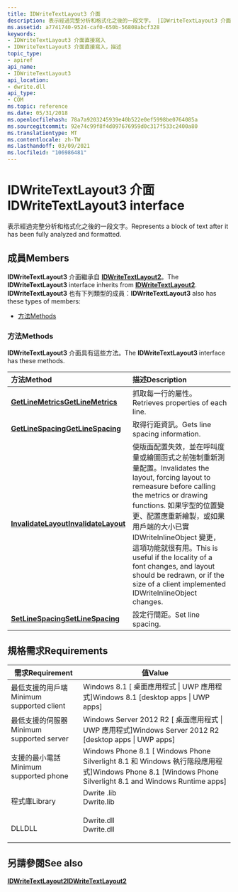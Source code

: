 ```yaml
---
title: IDWriteTextLayout3 介面
description: 表示經過完整分析和格式化之後的一段文字。 |IDWriteTextLayout3 介面
ms.assetid: a7741740-9524-caf0-650b-56808abcf328
keywords:
- IDWriteTextLayout3 介面直接寫入
- IDWriteTextLayout3 介面直接寫入，描述
topic_type:
- apiref
api_name:
- IDWriteTextLayout3
api_location:
- dwrite.dll
api_type:
- COM
ms.topic: reference
ms.date: 05/31/2018
ms.openlocfilehash: 78a7a9203245939e40b522e0ef5998be0764085a
ms.sourcegitcommit: 92e74c99f8f4d097676959d0c317f533c2400a80
ms.translationtype: MT
ms.contentlocale: zh-TW
ms.lasthandoff: 03/09/2021
ms.locfileid: "106986481"
---
```

# <a name="idwritetextlayout3-interface"></a><span data-ttu-id="d53d7-106">IDWriteTextLayout3 介面</span><span class="sxs-lookup"><span data-stu-id="d53d7-106">IDWriteTextLayout3 interface</span></span>

<span data-ttu-id="d53d7-107">表示經過完整分析和格式化之後的一段文字。</span><span class="sxs-lookup"><span data-stu-id="d53d7-107">Represents a block of text after it has been fully analyzed and formatted.</span></span>

## <a name="members"></a><span data-ttu-id="d53d7-108">成員</span><span class="sxs-lookup"><span data-stu-id="d53d7-108">Members</span></span>

<span data-ttu-id="d53d7-109">**IDWriteTextLayout3** 介面繼承自 [**IDWriteTextLayout2**](idwritetextlayout2.md)。</span><span class="sxs-lookup"><span data-stu-id="d53d7-109">The **IDWriteTextLayout3** interface inherits from [**IDWriteTextLayout2**](idwritetextlayout2.md).</span></span> <span data-ttu-id="d53d7-110">**IDWriteTextLayout3** 也有下列類型的成員：</span><span class="sxs-lookup"><span data-stu-id="d53d7-110">**IDWriteTextLayout3** also has these types of members:</span></span>

-   [<span data-ttu-id="d53d7-111">方法</span><span class="sxs-lookup"><span data-stu-id="d53d7-111">Methods</span></span>](#methods)

### <a name="methods"></a><span data-ttu-id="d53d7-112">方法</span><span class="sxs-lookup"><span data-stu-id="d53d7-112">Methods</span></span>

<span data-ttu-id="d53d7-113">**IDWriteTextLayout3** 介面具有這些方法。</span><span class="sxs-lookup"><span data-stu-id="d53d7-113">The **IDWriteTextLayout3** interface has these methods.</span></span>



| <span data-ttu-id="d53d7-114">方法</span><span class="sxs-lookup"><span data-stu-id="d53d7-114">Method</span></span>                                                          | <span data-ttu-id="d53d7-115">描述</span><span class="sxs-lookup"><span data-stu-id="d53d7-115">Description</span></span>                                                                                                                                                                                                                                                          |
|:----------------------------------------------------------------|:---------------------------------------------------------------------------------------------------------------------------------------------------------------------------------------------------------------------------------------------------------------------|
| [<span data-ttu-id="d53d7-116">**GetLineMetrics**</span><span class="sxs-lookup"><span data-stu-id="d53d7-116">**GetLineMetrics**</span></span>](idwritetextlayout3-getlinemetrics.md)     | <span data-ttu-id="d53d7-117">抓取每一行的屬性。</span><span class="sxs-lookup"><span data-stu-id="d53d7-117">Retrieves properties of each line.</span></span><br/>                                                                                                                                                                                                                        |
| [<span data-ttu-id="d53d7-118">**GetLineSpacing**</span><span class="sxs-lookup"><span data-stu-id="d53d7-118">**GetLineSpacing**</span></span>](idwritetextlayout3-getlinespacing.md)     | <span data-ttu-id="d53d7-119">取得行距資訊。</span><span class="sxs-lookup"><span data-stu-id="d53d7-119">Gets line spacing information.</span></span><br/>                                                                                                                                                                                                                            |
| [<span data-ttu-id="d53d7-120">**InvalidateLayout**</span><span class="sxs-lookup"><span data-stu-id="d53d7-120">**InvalidateLayout**</span></span>](idwritetextlayout3-invalidatelayout.md) | <span data-ttu-id="d53d7-121">使版面配置失效，並在呼叫度量或繪圖函式之前強制重新測量配置。</span><span class="sxs-lookup"><span data-stu-id="d53d7-121">Invalidates the layout, forcing layout to remeasure before calling the metrics or drawing functions.</span></span> <span data-ttu-id="d53d7-122">如果字型的位置變更、配置應重新繪製，或如果用戶端的大小已實 IDWriteInlineObject 變更，這項功能就很有用。</span><span class="sxs-lookup"><span data-stu-id="d53d7-122">This is useful if the locality of a font changes, and layout should be redrawn, or if the size of a client implemented IDWriteInlineObject changes.</span></span> <br/> |
| [<span data-ttu-id="d53d7-123">**SetLineSpacing**</span><span class="sxs-lookup"><span data-stu-id="d53d7-123">**SetLineSpacing**</span></span>](idwritetextlayout3-setlinespacing.md)     | <span data-ttu-id="d53d7-124">設定行間距。</span><span class="sxs-lookup"><span data-stu-id="d53d7-124">Set line spacing.</span></span><br/>                                                                                                                                                                                                                                         |



 

## <a name="requirements"></a><span data-ttu-id="d53d7-125">規格需求</span><span class="sxs-lookup"><span data-stu-id="d53d7-125">Requirements</span></span>



| <span data-ttu-id="d53d7-126">需求</span><span class="sxs-lookup"><span data-stu-id="d53d7-126">Requirement</span></span> | <span data-ttu-id="d53d7-127">值</span><span class="sxs-lookup"><span data-stu-id="d53d7-127">Value</span></span> |
|-------------------------------------|-----------------------------------------------------------------------------------------|
| <span data-ttu-id="d53d7-128">最低支援的用戶端</span><span class="sxs-lookup"><span data-stu-id="d53d7-128">Minimum supported client</span></span><br/> | <span data-ttu-id="d53d7-129">Windows 8.1 \[ 桌面應用程式 \| UWP 應用程式\]</span><span class="sxs-lookup"><span data-stu-id="d53d7-129">Windows 8.1 \[desktop apps \| UWP apps\]</span></span><br/>                                     |
| <span data-ttu-id="d53d7-130">最低支援的伺服器</span><span class="sxs-lookup"><span data-stu-id="d53d7-130">Minimum supported server</span></span><br/> | <span data-ttu-id="d53d7-131">Windows Server 2012 R2 \[ 桌面應用程式 \| UWP 應用程式\]</span><span class="sxs-lookup"><span data-stu-id="d53d7-131">Windows Server 2012 R2 \[desktop apps \| UWP apps\]</span></span><br/>                          |
| <span data-ttu-id="d53d7-132">支援的最小電話</span><span class="sxs-lookup"><span data-stu-id="d53d7-132">Minimum supported phone</span></span><br/>  | <span data-ttu-id="d53d7-133">Windows Phone 8.1 \[ Windows Phone Silverlight 8.1 和 Windows 執行階段應用程式\]</span><span class="sxs-lookup"><span data-stu-id="d53d7-133">Windows Phone 8.1 \[Windows Phone Silverlight 8.1 and Windows Runtime apps\]</span></span><br/> |
| <span data-ttu-id="d53d7-134">程式庫</span><span class="sxs-lookup"><span data-stu-id="d53d7-134">Library</span></span><br/>                  | <dl> <span data-ttu-id="d53d7-135"><dt>Dwrite .lib</dt></span><span class="sxs-lookup"><span data-stu-id="d53d7-135"><dt>Dwrite.lib</dt></span></span> </dl>   |
| <span data-ttu-id="d53d7-136">DLL</span><span class="sxs-lookup"><span data-stu-id="d53d7-136">DLL</span></span><br/>                      | <dl> <span data-ttu-id="d53d7-137"><dt>Dwrite.dll</dt></span><span class="sxs-lookup"><span data-stu-id="d53d7-137"><dt>Dwrite.dll</dt></span></span> </dl>   |



## <a name="see-also"></a><span data-ttu-id="d53d7-138">另請參閱</span><span class="sxs-lookup"><span data-stu-id="d53d7-138">See also</span></span>

<dl> <dt>

[<span data-ttu-id="d53d7-139">**IDWriteTextLayout2**</span><span class="sxs-lookup"><span data-stu-id="d53d7-139">**IDWriteTextLayout2**</span></span>](idwritetextlayout2.md)
</dt> </dl>

 

 





